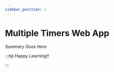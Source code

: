 ```yaml
---
sidebar_position: 1
---
```


# Multiple Timers Web App

_Summary Goes Here_

:::tip Happy Learning!!

<QuestButton text="Go To Quest" />

:::


